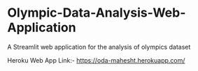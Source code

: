 # Olympic-Data-Analysis-Web-Application
A Streamlit web application for the analysis of olympics dataset


 Heroku Web App Link:- https://oda-mahesht.herokuapp.com/

